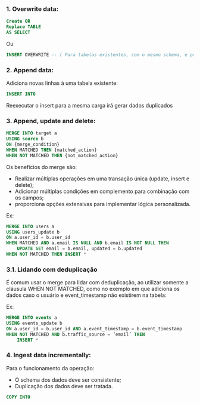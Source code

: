 ### **1. Overwrite data:**
```sql
Create OR
Replace TABLE
AS SELECT
```

Ou

```sql
INSERT OVERWRITE -- ( Para tabelas existentes, com o mesmo schema, e pode se aplicar a partições individuais)
```

### **2. Append data:**
Adiciona novas linhas à uma tabela existente:
  
```sql
INSERT INTO
```

Reexecutar o insert para a mesma carga irá gerar dados duplicados

### **3. Append, update and delete:**

```sql
MERGE INTO target a
USING source b
ON {merge_condition}
WHEN MATCHED THEN {matched_action}
WHEN NOT MATCHED THEN {not_matched_action}
```

Os benefícios do merge são:
* Realizar múltiplas operações em uma transação única (update, insert e delete);
* Adicionar múltiplas condições em complemento para combinação com os campos;
* proporciona opções extensivas para implementar lógica personalizada.

Ex:
```sql
MERGE INTO users a
USING users_update b
ON a.user_id = b.user_id
WHEN MATCHED AND a.email IS NULL AND b.email IS NOT NULL THEN
	UPDATE SET email = b.email, updated = b.updated
WHEN NOT MATCHED THEN INSERT *
```

### **3.1. Lidando com deduplicação**
É comum usar o merge para lidar com deduplicação, ao utilizar somente a cláusula WHEN NOT MATCHED, como no exemplo em que adiciona os dados caso o usuário e event_timestamp não existirem na tabela:

Ex:
```sql
MERGE INTO events a
USING events_update b
ON a.user_id = b.user_id AND a.event_timestamp = b.event_timestamp    
WHEN NOT MATCHED AND b.traffic_source = ‘email’ THEN 
	INSERT *
```

### **4. Ingest data incrementally:**
Para o funcionamento da operação:
- O schema dos dados deve ser consistente;
- Duplicação dos dados deve ser tratada.

```sql
COPY INTO
```
